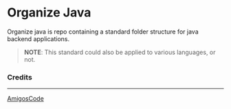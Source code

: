 # Organize Java

Organize java is repo containing a standard folder structure for java backend applications.

> **NOTE**: This standard could also be applied to various languages, or not.

### Credits
----
[AmigosCode](https://www.youtube.com/watch?v=DoK3-9V5HRE&list=WL&index=2)
